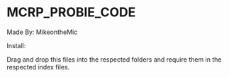 # MCRP_PROBIE_CODE

Made By: MikeontheMic

Install:

Drag and drop this files into the respected folders and require them in the respected index files.
